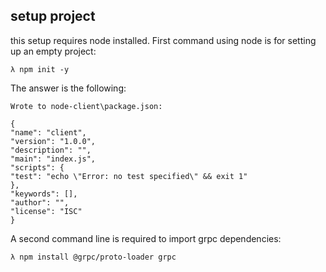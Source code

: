 ## setup project
this setup requires node installed. 
First command using node is for setting up an empty project: 
````
λ npm init -y
````

The answer is the following:
````
Wrote to node-client\package.json:

{
"name": "client",
"version": "1.0.0",
"description": "",
"main": "index.js",
"scripts": {
"test": "echo \"Error: no test specified\" && exit 1"
},
"keywords": [],
"author": "",
"license": "ISC"
}
````

A second command line is required to import grpc dependencies: 

````
λ npm install @grpc/proto-loader grpc
````